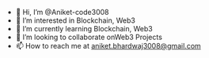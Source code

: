 - 👋 Hi, I’m @Aniket-code3008
- 👀 I’m interested in Blockchain, Web3 
- 🌱 I’m currently learning Blockchain, Web3
- 💞️ I’m looking to collaborate onWeb3 Projects
- 📫 How to reach me at aniket.bhardwaj3008@gmail.com

<!---
Aniket-code3008/Aniket-code3008 is a ✨ special ✨ repository because its `README.md` (this file) appears on your GitHub profile.
You can click the Preview link to take a look at your changes.
--->
